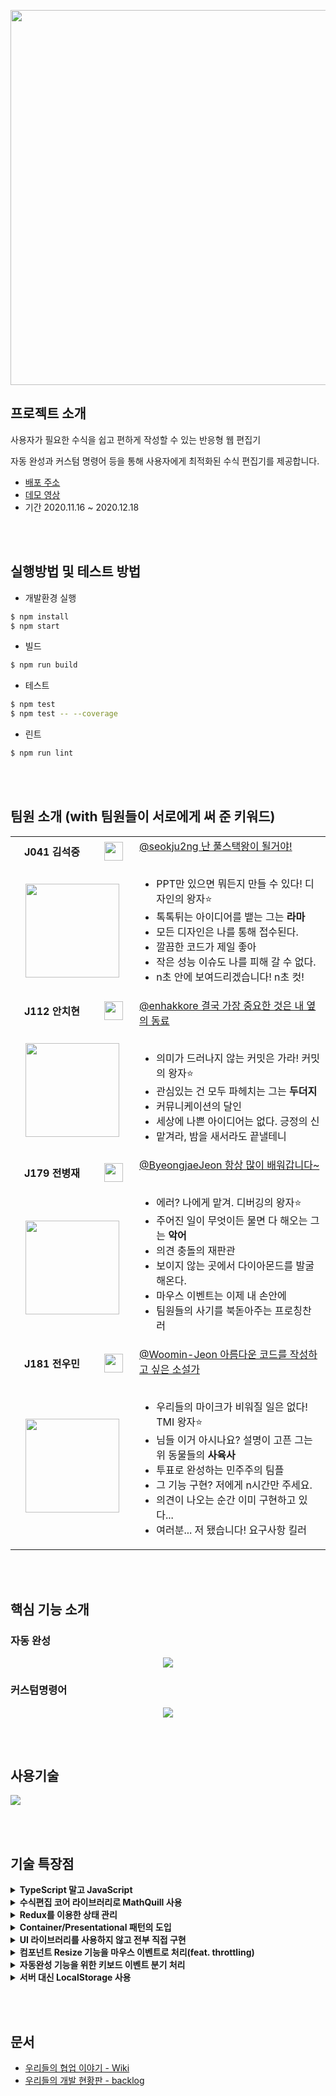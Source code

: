 <p align=center><img src=https://i.imgur.com/4zDHU20.png width=600></p>

## 프로젝트 소개

사용자가 필요한 수식을 쉽고 편하게 작성할 수 있는 반응형 웹 편집기

자동 완성과 커스텀 명령어 등을 통해 사용자에게 최적화된 수식 편집기를 제공합니다.

- [배포 주소](https://fecode.netlify.app)  
- [데모 영상](https://youtu.be/tUQJeEMWoAQ)
- 기간 2020.11.16 ~ 2020.12.18

<br><br>

## 실행방법 및 테스트 방법

- 개발환경 실행
```bash
$ npm install
$ npm start
```
- 빌드
```bash
$ npm run build
```
- 테스트
```bash
$ npm test
$ npm test -- --coverage
```
- 린트
```bash
$ npm run lint
```
<br><br>

## 팀원 소개 (with 팀원들이 서로에게 써 준 키워드)

<table>
  <tr>
    <td width=200 align=center><b>J041 김석중</b></td>
    <td width=70 align=center><img height=30 src=https://i.imgur.com/DAHT9tL.png></td>
    <td width=800 rowspan=2>
      <a href=https://github.com/seokju2ng>@seokju2ng 난 풀스택왕이 될거야!</a><br><br>
    
  - PPT만 있으면 뭐든지 만들 수 있다! 디자인의 왕자⭐
  - 톡톡튀는 아이디어를 뱉는 그는 **라마**
  - 모든 디자인은 나를 통해 접수된다.
  - 깔끔한 코드가 제일 좋아
  - 작은 성능 이슈도 나를 피해 갈 수 없다.
  - n초 안에 보여드리겠습니다! n초 컷!
    </td>
  </tr>
  <tr>
    <td colspan=2 align=center>
      <a href="https://github.com/seokju2ng"><img width="150px" src="https://i.imgur.com/LRLMzb8.png"/></a>
    </td>
  </tr>
  <tr>
    <td width=200 align=center><b>J112 안치현</b></td>
    <td width=70 align=center><img height=30 src=https://i.imgur.com/y6Qpnoo.png></td>
    <td width=800 rowspan=2>
<a href=https://github.com/enhakkore>@enhakkore 결국 가장 중요한 것은 내 옆의 동료</a><br><br>
    
  - 의미가 드러나지 않는 커밋은 가라! 커밋의 왕자⭐
  - 관심있는 건 모두 파헤치는 그는 **두더지**
  - 커뮤니케이션의 달인
  - 세상에 나쁜 아이디어는 없다. 긍정의 신
  - 맡겨라, 밤을 새서라도 끝낼테니
    </td>
  </tr>
  <tr>
    <td colspan=2 align=center>
      <a href="https://github.com/enhakkore"><img width="150px" src="https://i.imgur.com/5LCwXPE.png"></a>
    </td>
  </tr>
  <tr>
    <td width=200 align=center><b>J179 전병재</b></td>
    <td width=70 align=center><img height=30 src=https://i.imgur.com/2PKtnRt.png></td>
    <td width=800 rowspan=2>
<a href=https://github.com/ByeongjaeJeon>@ByeongjaeJeon 항상 많이 배워갑니다~</a><br><br>

  - 에러? 나에게 맡겨. 디버깅의 왕자⭐
  - 주어진 일이 무엇이든 물면 다 해오는 그는 **악어**
  - 의견 충돌의 재판관
  - 보이지 않는 곳에서 다이아몬드를 발굴해온다.
  - 마우스 이벤트는 이제 내 손안에
  - 팀원들의 사기를 북돋아주는 프로칭찬러
    </td>
  </tr>
  <tr>
    <td colspan=2 align=center>
      <a href="https://github.com/ByeongjaeJeon"><img width="150px" src="https://i.imgur.com/No9XTiV.png"></a>
    </td>
  </tr>
  <tr>
    <td width=200 align=center><b>J181 전우민</b></td>
    <td width=70 align=center><img height=30 src=https://i.imgur.com/SRuzOci.png></td>
    <td width=800 rowspan=2>
<a href=https://github.com/Woomin-Jeon>@Woomin-Jeon 아름다운 코드를 작성하고 싶은 소설가</a><br><br>

- 우리들의 마이크가 비워질 일은 없다! TMI 왕자⭐
- 님들 이거 아시나요? 설명이 고픈 그는 위 동물들의 **사육사**
- 투표로 완성하는 민주주의 팀플
- 그 기능 구현? 저에게 n시간만 주세요.
- 의견이 나오는 순간 이미 구현하고 있다...
- 여러분... 저 됐습니다! 요구사항 킬러
    </td>
  </tr>
  <tr>
    <td colspan=2 align=center>
      <a href="https://github.com/Woomin-Jeon"><img width="150px" src="https://i.imgur.com/Qg7OxKb.png"></a>
    </td>
  </tr>
</table>

<br><br>
 
## 핵심 기능 소개
### 자동 완성
<p align=center><img src=https://i.imgur.com/yfJ5jYH.gif></p>

### 커스텀명령어
<p align=center><img src=https://i.imgur.com/9X76BDY.gif></p>
 
<br><br> 
 
## 사용기술
![](https://i.imgur.com/7543DKF.png)

<br><br>

## 기술 특장점
<details>
<summary><b>TypeScript 말고 JavaScript</b></summary>
<div markdown="1">

이번 프로젝트를 시작할 때 도전해볼 만한 부분으로 TypeScript 이야기가 나와서 TypeScript를 써서 프로젝트를 진행할 것인지에 대해 고민했습니다.

하지만 TypeScript 가 제공하는 형식 통일성이나 오류 사전 방지와 같은 장점보다 사전 형 정의에 어려움이 있을 수 있다는 멘토님의 말씀이나 아무도 써보지 않은 언어로 생소한 수식 편집기를 만들 때 완성도에 대한 이슈로 모두가 익숙한 JavaScript를 메인 개발 언어로 선정했습니다.

</div>
</details>
<details>
<summary><b>수식편집 코어 라이브러리로 MathQuill 사용</b></summary>
<div markdown="1">

수식 편집을 위한 코어 라이브러리입니다. 처음에는 수식 편집 라이브러리를 직접 만들어 써야 하는지에 대해 많은 고민과 회의를 거쳤는데요. 일단 양이 너무 많아 그렇게 되면 라이브러리 구현만 5주를 해도 완성을 못 할 것 같았고, 멘토 분들께서 라이브러리는 가져다 쓰고 그걸 이용해서 좋은 수식 편집기를 만들어보자 하셔서 MathQuill을 사용하는 것으로 결정했습니다.

</div>
</details>
<details>
<summary><b>Redux를 이용한 상태 관리</b></summary>
<div markdown="1">

Redux라는 전역 상태관리 라이브러리를 통해 컴포넌트 간에 상태를 공유하거나 자유롭게 상태를 변경시킬 수 있었습니다.

예를 들어, LaTeX 명령어를 입력하는 두 영역이 같은 상태를 공유하고, 동시에 각자 그 상태를 변경할 필요가 있었는데 Redux를 사용해 간편하게 처리할 수 있었습니다.

또한, Undo/Redo 기능을 적용하면서 이전의 상태들을 관리하는 것이 필요했었는데 이 역시 Redux를 사용해서 쉽게 상태를 처리할 수 있었습니다.

저희는 Redux-toolkit을 사용하여 쉽게 Redux 환경을 설정하고 toolkit에 내장된 immer 라이브러리와 thunk 역시 활용하였습니다.

immer 라이브러리를 사용하니 비대해진 actionCreator 함수들을 간결하고 직관적으로 표현할 수 있었고, thunk를 사용하니 Debounce와 같은 복잡한 로직들을 간편하게 처리할 수 있었습니다.

</div>
</details>
<details>
<summary><b>Container/Presentational 패턴의 도입</b></summary>
<div markdown="1">

저희는 이번 프로젝트의 상태관리 라이브러리로 Redux를 도입하기로 한 뒤, Redux 공식 문서에 소개되어있는 Container/Presentational 패턴을 도입하기로 하였습니다. 

이 패턴에서 Container는 presentational 컴포넌트들을 감싸고 있는 껍데기 컴포넌트로, 상태와 상태를 변경하는 로직을 품고 presentational 컴포넌트에 주입해주는 역할을 합니다. Presentational 컴포넌트는 말 그대로 props로 주입받은 상태들을 토대로 표현(렌더링) 해주는 역할을 합니다.

이 패턴을 통해 저희가 얻었던 이점은 다음과 같습니다.

첫 번째로, 상태를 가지는 컴포넌트와 이를 받아서 렌더링만 해주는 컴포넌트의 역할을 구분해줌으로써 **관심사의 분리를 통해 유지 보수를 용이**하게 할 수 있었습니다. 특히 저희 같은 경우는 중간에 대대적인 프로젝트의 UI 변경이 있었는데, UI 외적인 로직을 담당하는 container가 분리되어있어서 비교적 빨리 변경을 이룰 수 있었습니다.
두 번째로, 이렇게 container와 presentational을 구분함으로써 presentational 컴포넌트들을 **쉽게 재사용할 수 있었고 개발 시간을 단축**할 수 있었습니다.
마지막으로, 지저분한 상태관리 로직들을 분리하다 보니 **UI 테스트를 쉽고 직관적으로 작성**할 수 있었습니다.

하지만 저희가 느낀 단점도 있었는데, presentational 컴포넌트의 깊이가 깊어질수록 계속 최상위에 있는 container로부터 받은 props를 전달해주어야 하는 점 때문에 컴포넌트가 받아야 하는 props가 많아져서 지저분해진다는 것과 로직이 복잡해지다 보니 container가 점점 비대해진다는 것입니다.

</div>
</details>
<details>
<summary><b>UI 라이브러리를 사용하지 않고 전부 직접 구현</b></summary>
<div markdown="1">

UI 라이브러리를 도입하게 될 경우, 개발 시간은 단축할 수 있지만, 저희 프로젝트 테마에 딱 맞는 UI를 제공하면서 제약이 따를 것으로 판단하여 이를 직접 구현하기로 하였습니다.

아울러 항상 동일한 UI/UX를 제공하기 위해 \<input\>이나 \<select\> 같이 브라우저나 OS에 구속받을 수 있는 부분들 역시 모두 직접 구현해주었습니다.

또한, 사용자에게 딱딱하지 않고 부드러운 UI를 제공하기 위해 CSS animation과 transition을 적극적으로 사용하였으며, 화면 크기에 따라 깨지지 않고 정상적으로 보일 수 있도록 반응형 웹을 구현하였습니다.

</div>
</details>
<details>
<summary><b>컴포넌트 Resize 기능을 마우스 이벤트로 처리(feat. throttling)</b></summary>
<div markdown="1">

메인화면에서 두 영역을 나누면서 크기를 조절 할 수 있는 **Bar**를 만들고자 했습니다.  처음엔 drag&drop API로 드래그해서 resize하는 기능을 구현하려고 했습니다. Bar를 드래그해서 드랍할 때 마우스 위치를 계산하여 두 영역의 높이를 계산해주는 것까지는 잘 진행되었으나, 드래그할 때 마우스를 따라다니는 Bar를 수직으로만 이동하게 하고 싶었습니다.

그러나 drag&drop API로는 이 문제를 해결할 수 없어 mouse 이벤트로 변경하게 되었습니다. Bar에 **onMouseDown**으로 Bar를 클릭한 시점에 Bar가 이제 움직일 것이라는 상태로 변경하고, Bar가 움직이는 상태가 되면 **onMouseMove**로 하얀 점선이 움직이는 마우스를 따라다니며  높이를 미리 볼 수 있게 했습니다. Bar가 움직일 수 있는 영역에 **onMouseUp** 이벤트를 주어 마우스 드래그가 끝날 때 Bar의 상태를 바꾸고 마우스가 움직일 때 점선이 따라다니지 않고 두 영역의 높이가 resize 되도록 구현했습니다.

더불어 mouseMove 이벤트가 너무 빈번하게 발생하여 이를 최적화하기 위해 <b>쓰로틀링(throttling)</b>을 적용하여 100ms 마다 이벤트가 처리되도록 했습니다.

</div>
</details>
<details>
<summary><b>자동완성 기능을 위한 키보드 이벤트 분기 처리</b></summary>
<div markdown="1">

Backslash(\)를 입력했을 때 입력 가능한 명령어들이 포함된 레이아웃을 미리보기로 제공하여 LaTeX 명령어를 직접 다 입력하지 않고 선택한 명령어가 바로 입력되도록 하여 자동완성 기능을 구현했습니다.

keyup 이벤트 함수에서는 Backslash, Backspace, Delete 키에 대한 이벤트를 처리했습니다. backslash를 입력하면 자동완성 레이아웃이 나타나도록 했습니다. 그리고 backslash를 입력한 이후 입력되는 Alphabet들을 buffer에 저장 되도록 했습니다. Backspace와 Delete가 입력되면 buffer에 있는 값 중에서 가장 최신 값을 삭제하도록 했습니다.  

keydown 이벤트 함수에서는 Down(↓), Up(↑), Enter, Space, Tab 키에 대한 이벤트를 처리했습니다.  Down(↓), Up(↑)이 입력되면 자동완성 레이아웃에 포함된 아이템 중에서 특정 아이템을 가리키도록 했습니다. Enter, Space, Tab이 입력되면 현재까지 입력된 LaTeX 명령어를 수식 기호로 바꿔줍니다. 자동완성 레이아웃에 포함된 특정 아이템을 선택한 상태에서 Enter, Space, Tab이 입력되면 선택한 아이템이 입력 영역에 입력되어 수식 기호로 바뀌도록 했습니다.

keypress 이벤트 함수에서는 Alphabet 키에 대한 이벤트를 처리했습니다. Backslash가 입력된 이후 Alphabet이 입력되면 buffer에 저장되도록 했습니다. Alphabet 키를 keypress 이벤트 함수에서 처리한 이유는 keydown 이벤트 함수에서는 소문자를 입력해도 대문자에 해당하는 ASCII 코드로 해석해서 대소문자를 구분해서 ASCII 코드로 해석하는 keypress 이벤트 함수에서 처리하였습니다.

</div>
</details>
<details>
<summary><b>서버 대신 LocalStorage 사용</b></summary>
<div markdown="1">

저희는 부스트캠프 웹 풀스택 과정에 있지만, 이번 프로젝트에서 필요하지 않다면 굳이 서버를 두지 않고 좀 더 프론트엔드에 집중해도 좋을 것 같다는 멘토님의 의견에 서버를 둘 것인지에 대해 팀원들끼리 고민을 하였습니다.

그 결과 "클라이언트 기반 수식편집기"라는 저희 프로젝트 주제에 맞게 서버에 종속되지 않는 수식편집기를 제공하고자 서버 대신 **LocalStorage**를 사용하기로 하였습니다.

</div>
</details>

<br><br>

## 문서
- [우리들의 협업 이야기 - Wiki](https://github.com/boostcamp-2020/Project15-B-Client-Based-Formula-Editor/wiki)
- [우리들의 개발 현황판 - backlog](https://docs.google.com/spreadsheets/d/1Whg91xBsPuZCFKDpJzppVnxhlBDXxtJItBx2t-jHHds/edit#gid=0)
